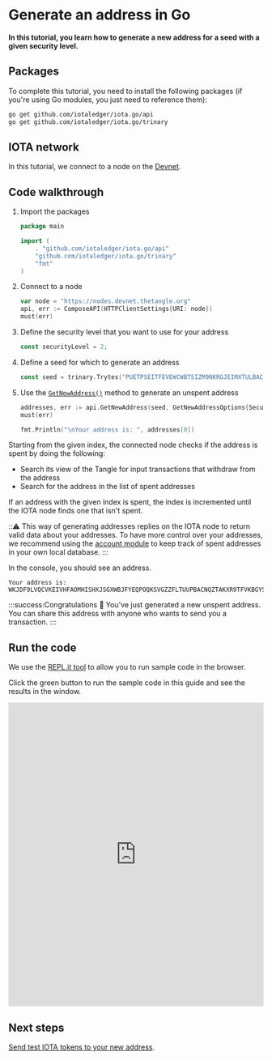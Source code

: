 # Generate an address in Go

**In this tutorial, you learn how to generate a new address for a seed with a given security level.**

## Packages

To complete this tutorial, you need to install the following packages (if you're using Go modules, you just need to reference them):

```bash
go get github.com/iotaledger/iota.go/api
go get github.com/iotaledger/iota.go/trinary
```

## IOTA network

In this tutorial, we connect to a node on the [Devnet](root://getting-started/1.0/networks/overview.md).

## Code walkthrough

1. Import the packages

    ```go
    package main

    import (
        . "github.com/iotaledger/iota.go/api"
        "github.com/iotaledger/iota.go/trinary"
        "fmt"
    )
    ```
    
2. Connect to a node

    ```go
    var node = "https://nodes.devnet.thetangle.org"
    api, err := ComposeAPI(HTTPClientSettings{URI: node})
    must(err)
    ```

3. Define the security level that you want to use for your address

    ```go
    const securityLevel = 2;
    ```

4. Define a seed for which to generate an address

    ```go
    const seed = trinary.Trytes("PUETPSEITFEVEWCWBTSIZM9NKRGJEIMXTULBACGFRQK9IMGICLBKW9TTEVSDQMGWKBXPVCBMMCXWMNPDX")
    ```

5. Use the [`GetNewAddress()`](https://github.com/iotaledger/iota.go/blob/master/.docs/iota.go/reference/api_get_new_address.md) method to generate an unspent address

    ```go
    addresses, err := api.GetNewAddress(seed, GetNewAddressOptions{Security:securityLevel})
    must(err)

    fmt.Println("\nYour address is: ", addresses[0])
    ```

Starting from the given index, the connected node checks if the address is spent by doing the following:

- Search its view of the Tangle for input transactions that withdraw from the address
- Search for the address in the list of spent addresses

If an address with the given index is spent, the index is incremented until the IOTA node finds one that isn't spent.

:::warning:
This way of generating addresses replies on the IOTA node to return valid data about your addresses. To have more control over your addresses, we recommend using the [account module](../../account-module/introduction/overview.md) to keep track of spent addresses in your own local database.
:::

In the console, you should see an address.

```
Your address is: WKJDF9LVQCVKEIVHFAOMHISHXJSGXWBJFYEQPOQKSVGZZFLTUUPBACNQZTAKXR9TFVKBGYSNSPHRNKKHA
```

:::success:Congratulations :tada:
You've just generated a new unspent address. You can share this address with anyone who wants to send you a transaction.
:::

## Run the code

We use the [REPL.it tool](https://repl.it) to allow you to run sample code in the browser.

Click the green button to run the sample code in this guide and see the results in the window.

<iframe height="600px" width="100%" src="https://repl.it/@jake91/Generate-an-address-Go?lite=true" scrolling="no" frameborder="no" allowtransparency="true" allowfullscreen="true" sandbox="allow-forms allow-pointer-lock allow-popups allow-same-origin allow-scripts allow-modals"></iframe>

## Next steps

[Send test IOTA tokens to your new address](../go/transfer-iota-tokens.md).

